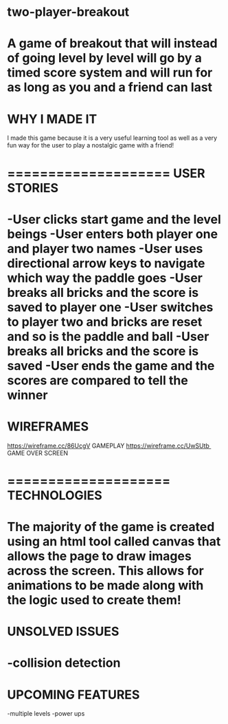 # two-player-breakout
A game of breakout that will instead of going level by level will go by a timed score system and will run for as long as you and a friend can last
====================
WHY I MADE IT
====================
I made this game because it is a very useful learning tool as well as a very fun way for the user to play a nostalgic game with a friend!

====================
USER STORIES
====================
-User clicks start game and the level beings
-User enters both player one and player two names
-User uses directional arrow keys to navigate which way the paddle goes
-User breaks all bricks and the score is saved to player one
-User switches to player two and bricks are reset and so is the paddle and ball
-User breaks all bricks and the score is saved
-User ends the game and the scores are compared to tell the winner
====================
WIREFRAMES
====================
https://wireframe.cc/86UcgV  GAMEPLAY
https://wireframe.cc/UwSUtb  GAME OVER SCREEN

====================
TECHNOLOGIES
====================
The majority of the game is created using an html tool called canvas that allows the page to draw images across the screen. This allows for animations to be made along with the logic used to create them!
====================
UNSOLVED ISSUES
====================
-collision detection
====================
UPCOMING FEATURES
====================
-multiple levels
-power ups
